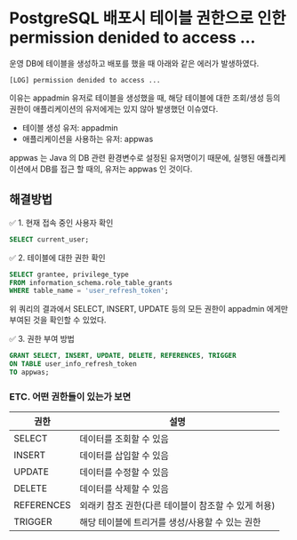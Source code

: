 # PostgreSQL 배포시 테이블 권한으로 인한 permission denided to access ...

운영 DB에 테이블을 생성하고 배포를 했을 때 아래와 같은 에러가 발생하였다.

```shell
[LOG] permission denided to access ...
```

이유는 appadmin 유저로 테이블을 생성했을 때, 해당 테이블에 대한 조회/생성 등의 권한이 애플리케이션의
유저에게는 있지 않아 발생했던 이슈였다.

- 테이블 생성 유저: appadmin
- 애플리케이션을 사용하는 유저: appwas

appwas 는 Java 의 DB 관련 환경변수로 설정된 유저명이기 때문에, 실행된 애플리케이션에서 DB를 접근
할 때의, 유저는 appwas 인 것이다.

## 해결방법

✅ 1. 현재 접속 중인 사용자 확인

```sql
SELECT current_user;
```

✅ 2. 테이블에 대한 권한 확인

```sql
SELECT grantee, privilege_type
FROM information_schema.role_table_grants
WHERE table_name = 'user_refresh_token';
```

위 쿼리의 결과에서 SELECT, INSERT, UPDATE 등의 모든 권한이 appadmin 에게만 부여된 것을
확인할 수 있었다.

✅ 3. 권한 부여 방법

```sql
GRANT SELECT, INSERT, UPDATE, DELETE, REFERENCES, TRIGGER
ON TABLE user_info_refresh_token
TO appwas;
```

### ETC. 어떤 권한들이 있는가 보면

| 권한       | 설명                                                |
| ---------- | --------------------------------------------------- |
| SELECT     | 데이터를 조회할 수 있음                             |
| INSERT     | 데이터를 삽입할 수 있음                             |
| UPDATE     | 데이터를 수정할 수 있음                             |
| DELETE     | 데이터를 삭제할 수 있음                             |
| REFERENCES | 외래키 참조 권한(다른 테이블이 참조할 수 있게 허용) |
| TRIGGER    | 해당 테이블에 트리거를 생성/사용할 수 있는 권한     |
